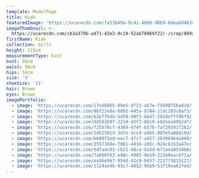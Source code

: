 ```yaml
---
template: ModelPage
title: Kiah
featuredImage: 'https://ucarecdn.com/fa51649a-9c41-4b09-98b9-8deab0483a24/'
imageThumbnail: >-
  https://ucarecdn.com/cb3a379b-ad71-42e3-9c24-52ab78969f22/-/crop/889x1080/290,147/-/preview/
firstName: Kiah
collection: Girls
height: 115cm
measurementType: bust
bust: 56cm
waist: 56cm
hips: 59cm
size: '5'
shoeSize: '11'
hair: Brown
eyes: Brown
imagePortfolio:
  - image: 'https://ucarecdn.com/17ed6085-80e5-4f23-a57e-f5600756a4c0/'
  - image: 'https://ucarecdn.com/86f22e8e-0092-445a-9784-11dc193c0af3/'
  - image: 'https://ucarecdn.com/b2e7fbdb-bd58-48f3-bb4f-2820efff96f9/'
  - image: 'https://ucarecdn.com/dd582b9f-2214-45f3-88c9-ebb5aa49b2d7/'
  - image: 'https://ucarecdn.com/f25578cf-4369-474f-b57b-faf29391f2b2/'
  - image: 'https://ucarecdn.com/5d52501d-3d7e-4ccd-a4b5-087e5a80dc6d/'
  - image: 'https://ucarecdn.com/b60072ed-eec7-4fc7-a927-203969b4a009/'
  - image: 'https://ucarecdn.com/2557168e-f001-4d16-a95c-024cb153a47e/'
  - image: 'https://ucarecdn.com/9dfadc01-cb22-48ca-9a5d-671a4a0534b8/'
  - image: 'https://ucarecdn.com/7a890f62-e40c-4982-9e59-221b8eac871a/'
  - image: 'https://ucarecdn.com/ea56e967-954d-41c0-b657-222773815127/'
  - image: 'https://ucarecdn.com/1124ae46-93c7-4052-96b9-51f19ea627ed/'
---
```


